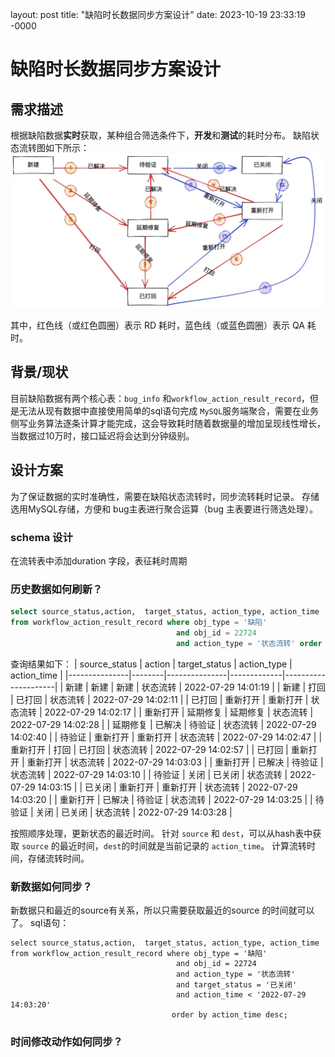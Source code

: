 layout: post
title: "缺陷时长数据同步方案设计"
date: 2023-10-19 23:33:19 -0000

# 缺陷时长数据同步方案设计
## 需求描述
根据缺陷数据**实时**获取，某种组合筛选条件下，**开发**和**测试**的耗时分布。
缺陷状态流转图如下所示：
![](media/16590838423180/16590841801281.jpg)

其中，红色线（或红色圆圈）表示 RD 耗时，蓝色线（或蓝色圆圈）表示 QA 耗时。

## 背景/现状
目前缺陷数据有两个核心表：`bug_info` 和`workflow_action_result_record`，但是无法从现有数据中直接使用简单的sql语句完成 `MySQL`服务端聚合，需要在业务侧写业务算法逐条计算才能完成，这会导致耗时随着数据量的增加呈现线性增长，当数据过10万时，接口延迟将会达到分钟级别。

## 设计方案
为了保证数据的实时准确性，需要在缺陷状态流转时，同步流转耗时记录。
存储选用MySQL存储，方便和 bug主表进行聚合运算（bug 主表要进行筛选处理）。
### schema 设计
在流转表中添加duration 字段，表征耗时周期

### 历史数据如何刷新？
```sql
select source_status,action,  target_status, action_type, action_time
from workflow_action_result_record where obj_type = '缺陷'
                                     and obj_id = 22724
                                     and action_type = '状态流转' order by action_time;
```
查询结果如下：
| source_status | action | target_status | action_type | action_time         |
|---------------|--------|---------------|-------------|---------------------|
| 新建            | 新建     | 新建            | 状态流转        | 2022-07-29 14:01:19 |
| 新建            | 打回     | 已打回           | 状态流转        | 2022-07-29 14:02:11 |
| 已打回           | 重新打开   | 重新打开          | 状态流转        | 2022-07-29 14:02:17 |
| 重新打开          | 延期修复   | 延期修复          | 状态流转        | 2022-07-29 14:02:28 |
| 延期修复          | 已解决    | 待验证           | 状态流转        | 2022-07-29 14:02:40 |
| 待验证           | 重新打开   | 重新打开          | 状态流转        | 2022-07-29 14:02:47 |
| 重新打开          | 打回     | 已打回           | 状态流转        | 2022-07-29 14:02:57 |
| 已打回           | 重新打开   | 重新打开          | 状态流转        | 2022-07-29 14:03:03 |
| 重新打开          | 已解决    | 待验证           | 状态流转        | 2022-07-29 14:03:10 |
| 待验证           | 关闭     | 已关闭           | 状态流转        | 2022-07-29 14:03:15 |
| 已关闭           | 重新打开   | 重新打开          | 状态流转        | 2022-07-29 14:03:20 |
| 重新打开          | 已解决    | 待验证           | 状态流转        | 2022-07-29 14:03:25 |
| 待验证           | 关闭     | 已关闭           | 状态流转        | 2022-07-29 14:03:28 |

按照顺序处理，更新状态的最近时间。
针对 `source` 和 `dest`，可以从hash表中获取 `source` 的最近时间，`dest`的时间就是当前记录的 `action_time`。
计算流转时间，存储流转时间。

### 新数据如何同步？
新数据只和最近的source有关系，所以只需要获取最近的source 的时间就可以了。
sql语句：
```
select source_status,action,  target_status, action_type, action_time
from workflow_action_result_record where obj_type = '缺陷'
                                     and obj_id = 22724
                                     and action_type = '状态流转'
                                     and target_status = '已关闭'
                                     and action_time < '2022-07-29 14:03:20'
                                    order by action_time desc;
```
### 时间修改动作如何同步？


